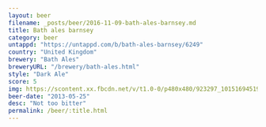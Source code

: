 ```yaml
---
layout: beer
filename: _posts/beer/2016-11-09-bath-ales-barnsey.md
title: Bath ales barnsey
category: beer
untappd: "https://untappd.com/b/bath-ales-barnsey/6249"
country: "United Kingdom"
brewery: "Bath Ales"
breweryURL: "/brewery/bath-ales.html"
style: "Dark Ale"
score: 5
img: https://scontent.xx.fbcdn.net/v/t1.0-0/p480x480/923297_10151694519768745_611137307_n.jpg?oh=14060857e37a68e12d0e5b66672b2dbb&oe=596C10BC
beer-date: "2013-05-25"
desc: "Not too bitter"
permalink: /beer/:title.html
---
```

